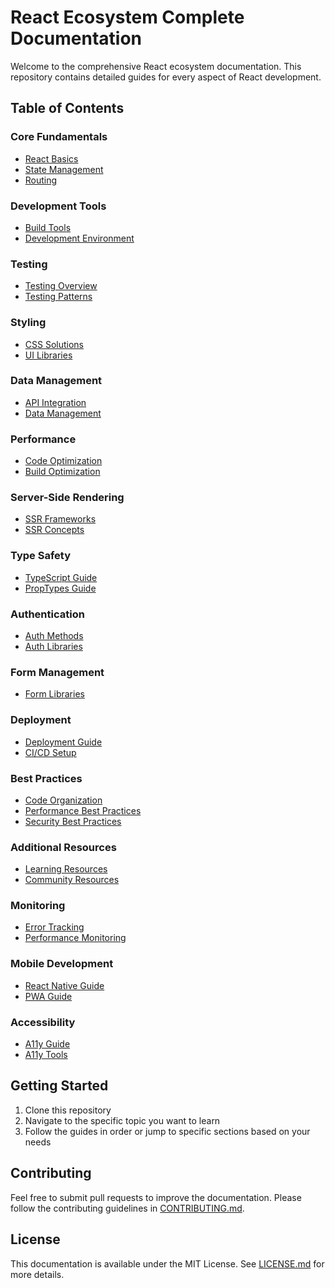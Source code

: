 # React Ecosystem Complete Documentation

Welcome to the comprehensive React ecosystem documentation. This repository contains detailed guides for every aspect of React development.

## Table of Contents

### Core Fundamentals
- [React Basics](docs/core/REACT_BASICS.md)
- [State Management](docs/core/STATE_MANAGEMENT.md)
- [Routing](docs/core/ROUTING.md)

### Development Tools
- [Build Tools](docs/dev-tools/BUILD_TOOLS.md)
- [Development Environment](docs/dev-tools/DEV_ENVIRONMENT.md)

### Testing
- [Testing Overview](docs/testing/TESTING.md)
- [Testing Patterns](docs/testing/TESTING_PATTERNS.md)

### Styling
- [CSS Solutions](docs/styling/CSS_SOLUTIONS.md)
- [UI Libraries](docs/styling/UI_LIBRARIES.md)

### Data Management
- [API Integration](docs/data/API_INTEGRATION.md)
- [Data Management](docs/data/DATA_MANAGEMENT.md)

### Performance
- [Code Optimization](docs/performance/CODE_OPTIMIZATION.md)
- [Build Optimization](docs/performance/BUILD_OPTIMIZATION.md)

### Server-Side Rendering
- [SSR Frameworks](docs/ssr/FRAMEWORKS.md)
- [SSR Concepts](docs/ssr/CONCEPTS.md)

### Type Safety
- [TypeScript Guide](docs/types/TYPESCRIPT.md)
- [PropTypes Guide](docs/types/PROPTYPES.md)

### Authentication
- [Auth Methods](docs/auth/AUTH_METHODS.md)
- [Auth Libraries](docs/auth/AUTH_LIBRARIES.md)

### Form Management
- [Form Libraries](docs/forms/FORM_LIBRARIES.md)

### Deployment
- [Deployment Guide](docs/deployment/DEPLOYMENT.md)
- [CI/CD Setup](docs/deployment/CICD.md)

### Best Practices
- [Code Organization](docs/best-practices/CODE_ORGANIZATION.md)
- [Performance Best Practices](docs/best-practices/PERFORMANCE.md)
- [Security Best Practices](docs/best-practices/SECURITY.md)

### Additional Resources
- [Learning Resources](docs/resources/LEARNING.md)
- [Community Resources](docs/resources/COMMUNITY.md)

### Monitoring
- [Error Tracking](docs/monitoring/ERROR_TRACKING.md)
- [Performance Monitoring](docs/monitoring/PERFORMANCE_MONITORING.md)

### Mobile Development
- [React Native Guide](docs/mobile/REACT_NATIVE.md)
- [PWA Guide](docs/mobile/PWA.md)

### Accessibility
- [A11y Guide](docs/accessibility/A11Y_GUIDE.md)
- [A11y Tools](docs/accessibility/A11Y_TOOLS.md)

## Getting Started

1. Clone this repository
2. Navigate to the specific topic you want to learn
3. Follow the guides in order or jump to specific sections based on your needs

## Contributing

Feel free to submit pull requests to improve the documentation. Please follow the contributing guidelines in [CONTRIBUTING.md](CONTRIBUTING.md).

## License

This documentation is available under the MIT License. See [LICENSE.md](LICENSE.md) for more details.
